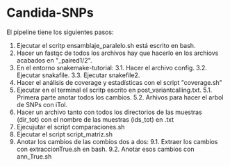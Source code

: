 # Candida-SNPs
El pipeline tiene los siguientes pasos:
  1. Ejecutar el scritp ensamblaje_paralelo.sh está escrito en bash.
  2. Hacer un fastqc de todos los archivos hay que hacerlo en los archiovs acabados en "_paired1/2".
  3. En el entorno snakemake-tutorial:
      3.1. Hacer el archivo config.
      3.2. Ejecutar snakafile.
      3.3. Ejecutar snakefile2.
  4. Hacer el análisis de coverage y estadísticas con el script "coverage.sh"
  5. Ejecutar en el terminal el scritp escrito en post_variantcalling.txt.
      5.1. Primera parte anotar todos los cambios.
      5.2. Arhivos para hacer el arbol de SNPs con iTol.
  6. Hacer un archivo tanto con todos los directorios de las muestras (dir_tot) con el nombre de las muestras (ids_tot) en .txt
  7. Ejecujutar el script comparaciones.sh
  8. Ejecutar el script script_matriz.sh
  9. Anotar los cambios de las combios dos a dos:
      9.1. Extraer los cambios con extraccionTrue.sh en bash.
      9.2. Anotar esos cambios con ann_True.sh
